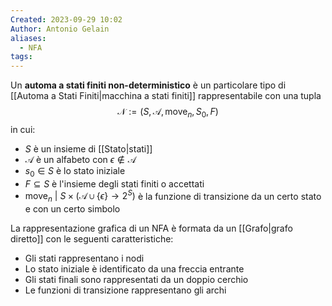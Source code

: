 ```yaml
---
Created: 2023-09-29 10:02
Author: Antonio Gelain
aliases:
  - NFA
tags:
---
```


Un **automa a stati finiti non-deterministico** è un particolare tipo di [[Automa a Stati Finiti|macchina a stati finiti]] rappresentabile con una tupla
$$\mathcal{N} := (S, \mathcal{A}, \text{move}_{n}, S_{0}, F)$$
in cui:
- $S$ è un insieme di [[Stato|stati]]
- $\mathcal{A}$ è un alfabeto con $\epsilon \notin \mathcal{A}$
- $s_{0} \in S$ è lo stato iniziale
- $F \subseteq S$ è l'insieme degli stati finiti o accettati
- $\text{move}_{n}\ |\ S \times (\mathcal{A} \cup \{ \epsilon \} \rightarrow 2^{S})$ è la funzione di transizione da un certo stato e con un certo simbolo

La rappresentazione grafica di un NFA è formata da un [[Grafo|grafo diretto]] con le seguenti caratteristiche:
- Gli stati rappresentano i nodi
- Lo stato iniziale è identificato da una freccia entrante
- Gli stati finali sono rappresentati da un doppio cerchio
- Le funzioni di transizione rappresentano gli archi
